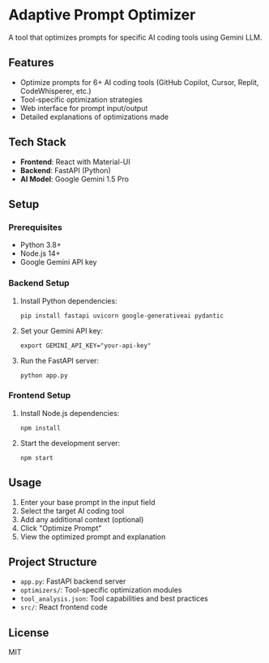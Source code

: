 # Adaptive Prompt Optimizer

A tool that optimizes prompts for specific AI coding tools using Gemini LLM.

## Features

- Optimize prompts for 6+ AI coding tools (GitHub Copilot, Cursor, Replit, CodeWhisperer, etc.)
- Tool-specific optimization strategies
- Web interface for prompt input/output
- Detailed explanations of optimizations made

## Tech Stack

- **Frontend**: React with Material-UI
- **Backend**: FastAPI (Python)
- **AI Model**: Google Gemini 1.5 Pro

## Setup

### Prerequisites

- Python 3.8+
- Node.js 14+
- Google Gemini API key

### Backend Setup

1. Install Python dependencies:
   ```
   pip install fastapi uvicorn google-generativeai pydantic
   ```

2. Set your Gemini API key:
   ```
   export GEMINI_API_KEY="your-api-key"
   ```

3. Run the FastAPI server:
   ```
   python app.py
   ```

### Frontend Setup

1. Install Node.js dependencies:
   ```
   npm install
   ```

2. Start the development server:
   ```
   npm start
   ```

## Usage

1. Enter your base prompt in the input field
2. Select the target AI coding tool
3. Add any additional context (optional)
4. Click "Optimize Prompt"
5. View the optimized prompt and explanation

## Project Structure

- `app.py`: FastAPI backend server
- `optimizers/`: Tool-specific optimization modules
- `tool_analysis.json`: Tool capabilities and best practices
- `src/`: React frontend code

## License

MIT 
